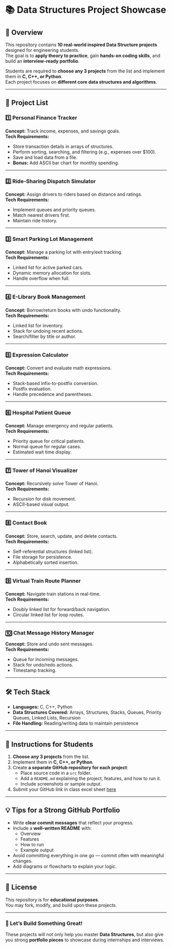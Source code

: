 # 📚 Data Structures Project Showcase

## 📌 Overview
This repository contains **10 real-world inspired Data Structure projects** designed for engineering students.  
The goal is to **apply theory to practice**, gain **hands-on coding skills**, and build an **interview-ready portfolio**.

Students are required to **choose any 3 projects** from the list and implement them in **C, C++, or Python**.  
Each project focuses on **different core data structures and algorithms**.

---

## 📂 Project List

### 1️⃣ Personal Finance Tracker
**Concept:** Track income, expenses, and savings goals.  
**Tech Requirements:**
- Store transaction details in arrays of structures.
- Perform sorting, searching, and filtering (e.g., expenses over $100).
- Save and load data from a file.
- **Bonus:** Add ASCII bar chart for monthly spending.

---

### 2️⃣ Ride-Sharing Dispatch Simulator
**Concept:** Assign drivers to riders based on distance and ratings.  
**Tech Requirements:**
- Implement queues and priority queues.
- Match nearest drivers first.
- Maintain ride history.

---

### 3️⃣ Smart Parking Lot Management
**Concept:** Manage a parking lot with entry/exit tracking.  
**Tech Requirements:**
- Linked list for active parked cars.
- Dynamic memory allocation for slots.
- Handle overflow when full.

---

### 4️⃣ E-Library Book Management
**Concept:** Borrow/return books with undo functionality.  
**Tech Requirements:**
- Linked list for inventory.
- Stack for undoing recent actions.
- Search/filter by title or author.

---

### 5️⃣ Expression Calculator
**Concept:** Convert and evaluate math expressions.  
**Tech Requirements:**
- Stack-based infix-to-postfix conversion.
- Postfix evaluation.
- Handle precedence and parentheses.

---

### 6️⃣ Hospital Patient Queue
**Concept:** Manage emergency and regular patients.  
**Tech Requirements:**
- Priority queue for critical patients.
- Normal queue for regular cases.
- Estimated wait time display.

---

### 7️⃣ Tower of Hanoi Visualizer
**Concept:** Recursively solve Tower of Hanoi.  
**Tech Requirements:**
- Recursion for disk movement.
- ASCII-based visual output.

---

### 8️⃣ Contact Book
**Concept:** Store, search, update, and delete contacts.  
**Tech Requirements:**
- Self-referential structures (linked list).
- File storage for persistence.
- Alphabetically sorted insertion.

---

### 9️⃣ Virtual Train Route Planner
**Concept:** Navigate train stations in real-time.  
**Tech Requirements:**
- Doubly linked list for forward/back navigation.
- Circular linked list for loop routes.

---

### 🔟 Chat Message History Manager
**Concept:** Store and undo sent messages.  
**Tech Requirements:**
- Queue for incoming messages.
- Stack for undo/redo actions.
- Timestamp tracking.

---

## 🛠 Tech Stack
- **Languages:** C, C++, Python  
- **Data Structures Covered:** Arrays, Structures, Stacks, Queues, Priority Queues, Linked Lists, Recursion  
- **File Handling:** Reading/writing data to maintain persistence  

---

## 📌 Instructions for Students
1. **Choose any 3 projects** from the list.
2. Implement them in **C, C++, or Python**.
3. Create **a separate GitHub repository for each project**:
   - Place source code in a `src` folder.
   - Add a `README.md` explaining the project, features, and how to run it.
   - Include screenshots or sample output.
4. Submit your GitHub link in class excel sheet [here](https://docs.google.com/spreadsheets/d/1zuVR33UhpJSZNUHauebuIxXRMfHrptnq3OySAuWiYbM/edit?usp=sharing)

---

## 💡 Tips for a Strong GitHub Portfolio
- Write **clear commit messages** that reflect your progress.
- Include a **well-written README** with:
  - Overview
  - Features
  - How to run
  - Example output
- Avoid committing everything in one go — commit often with meaningful changes.
- Add diagrams or flowcharts to explain your logic.

---

## 📜 License
This repository is for **educational purposes**.  
You may fork, modify, and build upon these projects.

---

### 🚀 Let’s Build Something Great!
These projects will not only help you master **Data Structures**, but also give you strong **portfolio pieces** to showcase during internships and interviews.
